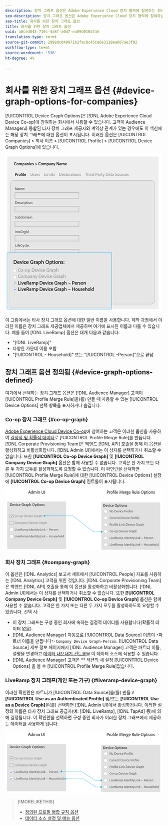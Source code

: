 ```yaml
---
description: 장치 그래프 옵션은 Adobe Experience Cloud 장치 협력에 참여하는 회사에서 사용할 수 있습니다. 고객이 Audience Manager과 통합된 타사 장치 그래프 제공자와 계약상 관계가 있는 경우에도 이 섹션에는 해당 장치 그래프에 대한 옵션이 표시됩니다. 이러한 옵션은 회사 > 회사 이름 > 프로필 > 장치 그래프 옵션에 있습니다.
seo-description: 장치 그래프 옵션은 Adobe Experience Cloud 장치 협력에 참여하는 회사에서 사용할 수 있습니다. 고객이 Audience Manager과 통합된 타사 장치 그래프 제공자와 계약상 관계가 있는 경우에도 이 섹션에는 해당 장치 그래프에 대한 옵션이 표시됩니다. 이러한 옵션은 회사 > 회사 이름 > 프로필 > 장치 그래프 옵션에 있습니다.
seo-title: 회사를 위한 장치 그래프 옵션
title: 회사를 위한 장치 그래프 옵션
uuid: a8ced843-710c-4a8f-a0d7-ea89d010a7a5
translation-type: tm+mt
source-git-commit: 2998dc049971b2fac8c45ca6e3118ea607ae3f92
workflow-type: tm+mt
source-wordcount: '538'
ht-degree: 4%

---
```



# 회사를 위한 장치 그래프 옵션 {#device-graph-options-for-companies}

[!UICONTROL Device Graph Options]은 [!DNL Adobe Experience Cloud Device Co-op]에 참여하는 회사에서 사용할 수 있습니다. 고객이 Audience Manager과 통합된 타사 장치 그래프 제공자와 계약상 관계가 있는 경우에도 이 섹션에는 해당 장치 그래프에 대한 옵션이 표시됩니다. 이러한 옵션은 [!UICONTROL Companies] > 회사 이름 > [!UICONTROL Profile] > [!UICONTROL Device Graph Options]에 있습니다.

![](assets/adminUIdataSource.png)

이 그림에서는 타사 장치 그래프 옵션에 대한 일반 이름을 사용합니다. 제작 과정에서 이러한 이름은 장치 그래프 제공업체에서 제공하며 여기에 표시된 이름과 다를 수 있습니다. 예를 들어 [!DNL LiveRamp] 옵션은 대개 다음과 같습니다.

*  &quot;[!DNL LiveRamp]&quot;
* 다양한 가운데 이름 포함
* &quot;[!UICONTROL - Household]&quot; 또는 &quot;[!UICONTROL -Person]&quot;으로 끝남

## 장치 그래프 옵션 정의됨 {#device-graph-options-defined}

여기에서 선택하는 장치 그래프 옵션은 [!DNL Audience Manager] 고객이 [!UICONTROL Profile Merge Rule]을(를) 만들 때 사용할 수 있는 [!UICONTROL Device Options] 선택 항목을 표시하거나 숨깁니다.

### Co-op 장치 그래프 {#co-op-graph}

[Adobe Experience Cloud Device Co-op](https://marketing.adobe.com/resources/help/en_US/mcdc/)에 참여하는 고객은 이러한 옵션을 사용하여 [결정적 및 확률적 데이터](https://marketing.adobe.com/resources/help/en_US/mcdc/mcdc-links.html)로 [!UICONTROL Profile Merge Rule]를 만듭니다. [!DNL Corporate Provisioning Team]은 백엔드 [!DNL API] 호출을 통해 이 옵션을 활성화하고 비활성화합니다. [!DNL Admin UI]에서는 이 상자를 선택하거나 취소할 수 없습니다. 또한 **[!UICONTROL Co-op Device Graph]** 및 **[!UICONTROL Company Device Graph]** 옵션은 함께 사용할 수 없습니다. 고객은 한 가지 또는 다른 두 가지 모두를 활성화하도록 요청할 수 있습니다. 이 확인란을 선택하면 [!UICONTROL Profile Merge Rule]에 대한 [!UICONTROL Device Options] 설정에 **[!UICONTROL Co-op Device Graph]** 컨트롤이 표시됩니다.

![](assets/adminUI1.png)

### 회사 장치 그래프 {#company-graph}

이 옵션은 [!DNL Analytics] 보고서 세트에서 [!UICONTROL People] 지표를 사용하는 [!DNL Analytics] 고객을 위한 것입니다. [!DNL Corporate Provisioning Team]은 백엔드 [!DNL API] 호출을 통해 이 옵션을 활성화하고 비활성화합니다. [!DNL Admin UI]에서는 이 상자를 선택하거나 취소할 수 없습니다. 또한 **[!UICONTROL Company Device Graph]** 및 **[!UICONTROL Co-op Device Graph]** 옵션은 함께 사용할 수 없습니다. 고객은 한 가지 또는 다른 두 가지 모두를 활성화하도록 요청할 수 있습니다. 선택 시:

* 이 장치 그래프는 구성 중인 회사에 속하는 결정적 데이터를 사용합니다(확률적 데이터 없음).
* [!DNL Audience Manager] 자동으로  [!UICONTROL Data Source] 이름이  `*`파트너 이름을 만듭니다`*-Company Device Graph-Person`. [!UICONTROL Data Source] 세부 정보 페이지에서 [!DNL Audience Manager] 고객은 파트너 이름, 설명을 변경하고 [데이터 내보내기 컨트롤](https://marketing.adobe.com/resources/help/en_US/aam/c_dec.html)을 이 데이터 소스에 적용할 수 있습니다.
* [!DNL Audience Manager] 고객은  ** 섹션의 새 설정 [!UICONTROL Device Options] 을 볼 수  [!UICONTROL Profile Merge Rule]없습니다.

### LiveRamp 장치 그래프(개인 또는 가구) {#liveramp-device-graph}

이러한 확인란은 파트너가 [!UICONTROL Data Source]을(를) 만들고 **[!UICONTROL Use as an Authenticated Profile]** 및/또는 **[!UICONTROL Use as a Device Graph]**&#x200B;을(를) 선택하면 [!DNL Admin UI]에서 활성화됩니다. 이러한 설정의 이름은 타사 장치 그래프 공급자(예: [!DNL LiveRamp], [!DNL TapAd] 등)에 의해 결정됩니다. 이 확인란을 선택하면 구성 중인 회사가 이러한 장치 그래프에서 제공하는 데이터를 사용하게 됩니다.

![](assets/adminUI2.png)

>[!MORELIKETHIS]
>
>* [정의된 프로필 병합 규칙 옵션](https://marketing.adobe.com/resources/help/en_US/aam/merge-rule-definitions.html)
>* [데이터 소스 설정 및 메뉴 옵션](https://marketing.adobe.com/resources/help/en_US/aam/datasource-settings-definitions.html)

